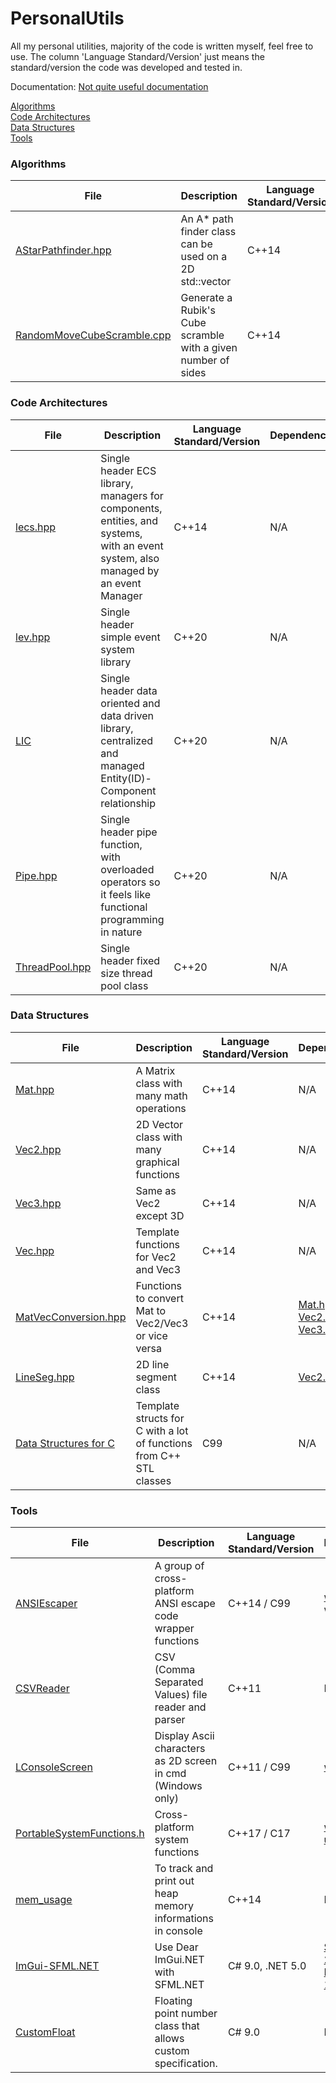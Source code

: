 # PersonalUtils

All my personal utilities, majority of the code is written myself, feel free to use.
The column 'Language Standard/Version' just means the standard/version the code was developed and tested in.

Documentation: [Not quite useful documentation](https://lioqing.github.io/PersonalUtils/)

[Algorithms](algorithms)  
[Code Architectures](code%20architectures)  
[Data Structures](data%20structures)  
[Tools](tools)  

### Algorithms

File | Description | Language Standard/Version | Dependencies | Namespace/Class
--- | --- | --- | --- | ---
[AStarPathfinder.hpp](algorithms/AStarPathfinder.hpp) | An A* path finder class can be used on a 2D std::vector | C++14 | N/A | lio
[RandomMoveCubeScramble.cpp](algorithms/RandomMoveCubeScramble.cpp) | Generate a Rubik's Cube scramble with a given number of sides | C++14 | N/A | N/A

### Code Architectures

File | Description | Language Standard/Version | Dependencies | Namespace/Class
--- | --- | --- | --- | ---
[lecs.hpp](code%20architectures/lecs.hpp) | Single header ECS library, managers for components, entities, and systems, with an event system, also managed by an event Manager | C++14 | N/A | lecs
[lev.hpp](code%20architectures/lev.hpp) | Single header simple event system library | C++20 | N/A | lev
[LIC](code%20architectures/LIC) | Single header data oriented and data driven library, centralized and managed Entity(ID)-Component relationship | C++20 | N/A | lic
[Pipe.hpp](code%20architectures/Pipe.hpp) | Single header pipe function, with overloaded operators so it feels like functional programming in nature | C++20 | N/A | lio 
[ThreadPool.hpp](code%20architectures/ThreadPool.hpp) | Single header fixed size thread pool class | C++20 | N/A | lio 

### Data Structures

File | Description | Language Standard/Version | Dependencies | Namespace/Class
--- | --- | --- | --- | ---
[Mat.hpp](data%20structures/Math/Mat.hpp) | A Matrix class with many math operations | C++14 | N/A | lio
[Vec2.hpp](data%20structures/Math/Vec2.hpp) | 2D Vector class with many graphical functions | C++14 | N/A | lio
[Vec3.hpp](data%20structures/Math/Vec3.hpp) | Same as Vec2 except 3D | C++14 | N/A | lio
[Vec.hpp](data%20structures/Math/Vec.hpp) | Template functions for Vec2 and Vec3 | C++14 | N/A | lio::Vec
[MatVecConversion.hpp](data%20structures/Math/MatVecConversion.hpp) | Functions to convert Mat to Vec2/Vec3 or vice versa | C++14 | [Mat.hpp](data%20structures/Math/Mat.hpp), [Vec2.hpp](data%20structures/Math/Vec2.hpp), [Vec3.hpp](data%20structures/Math/Vec3.hpp) | lio
[LineSeg.hpp](data%20structures/Math/LineSeg.hpp) | 2D line segment class | C++14 | [Vec2.hpp](data%20structures/Math/Vec2.hpp) | lio
[Data Structures for C](data%20structures/Data%20Structures%20for%20C) | Template structs for C with a lot of functions from C++ STL classes | C99 | N/A | N/A

### Tools

File | Description | Language Standard/Version | Dependencies | Namespace/Class
--- | --- | --- | --- | ---
[ANSIEscaper](tools/ANSIEscaper) | A group of cross-platform ANSI escape code wrapper functions | C++14 / C99 | [windows.h](https://en.wikipedia.org/wiki/Windows.h) (for windows)|
[CSVReader](tools/CSVReader) | CSV (Comma Separated Values) file reader and parser | C++11 | N/A | lio
[LConsoleScreen](tools/LConsoleScreen) | Display Ascii characters as 2D screen in cmd (Windows only) | C++11 / C99 | [windows.h](https://en.wikipedia.org/wiki/Windows.h) | lio
[PortableSystemFunctions.h](tools/PortableSystemFunctions.h) | Cross-platform system functions | C++17 / C17 | [windows.h](https://en.wikipedia.org/wiki/Windows.h) / [unistd.h](https://en.wikipedia.org/wiki/Unistd.h) | N/A
[mem_usage](tools/mem_usage) | To track and print out heap memory informations in console | C++14 | N/A | lio
[ImGui-SFML.NET](tools/ImGui-SFML.NET) | Use Dear ImGui</span>.NET with SFML</span>.NET | C# 9.0, .NET 5.0 | [SFML.NET 2.5.0](https://www.sfml-dev.org/download/sfml.net/), [ImGui.NET 1.78.0](https://github.com/mellinoe/ImGui.NET) | ImGuiNET.ImGuiSFML
[CustomFloat](tools/CustomFloat.cs) | Floating point number class that allows custom specification. | C# 9.0 | N/A | lio 

